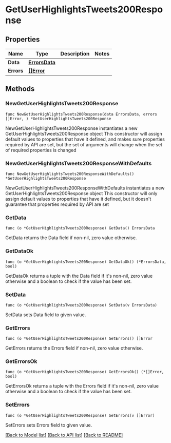 # GetUserHighlightsTweets200Response

## Properties

Name | Type | Description | Notes
------------ | ------------- | ------------- | -------------
**Data** | [**ErrorsData**](ErrorsData.md) |  | 
**Errors** | [**[]Error**](Error.md) |  | 

## Methods

### NewGetUserHighlightsTweets200Response

`func NewGetUserHighlightsTweets200Response(data ErrorsData, errors []Error, ) *GetUserHighlightsTweets200Response`

NewGetUserHighlightsTweets200Response instantiates a new GetUserHighlightsTweets200Response object
This constructor will assign default values to properties that have it defined,
and makes sure properties required by API are set, but the set of arguments
will change when the set of required properties is changed

### NewGetUserHighlightsTweets200ResponseWithDefaults

`func NewGetUserHighlightsTweets200ResponseWithDefaults() *GetUserHighlightsTweets200Response`

NewGetUserHighlightsTweets200ResponseWithDefaults instantiates a new GetUserHighlightsTweets200Response object
This constructor will only assign default values to properties that have it defined,
but it doesn't guarantee that properties required by API are set

### GetData

`func (o *GetUserHighlightsTweets200Response) GetData() ErrorsData`

GetData returns the Data field if non-nil, zero value otherwise.

### GetDataOk

`func (o *GetUserHighlightsTweets200Response) GetDataOk() (*ErrorsData, bool)`

GetDataOk returns a tuple with the Data field if it's non-nil, zero value otherwise
and a boolean to check if the value has been set.

### SetData

`func (o *GetUserHighlightsTweets200Response) SetData(v ErrorsData)`

SetData sets Data field to given value.


### GetErrors

`func (o *GetUserHighlightsTweets200Response) GetErrors() []Error`

GetErrors returns the Errors field if non-nil, zero value otherwise.

### GetErrorsOk

`func (o *GetUserHighlightsTweets200Response) GetErrorsOk() (*[]Error, bool)`

GetErrorsOk returns a tuple with the Errors field if it's non-nil, zero value otherwise
and a boolean to check if the value has been set.

### SetErrors

`func (o *GetUserHighlightsTweets200Response) SetErrors(v []Error)`

SetErrors sets Errors field to given value.



[[Back to Model list]](../README.md#documentation-for-models) [[Back to API list]](../README.md#documentation-for-api-endpoints) [[Back to README]](../README.md)


